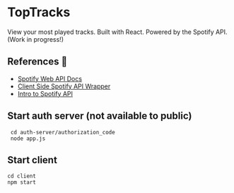 # TopTracks
View your most played tracks. Built with React. Powered by the Spotify API. (Work in progress!)

## References 📖
 - [Spotify Web API Docs](https://developer.spotify.com/documentation/web-api/reference/)
 - [Client Side Spotify API Wrapper](https://github.com/jmperez/spotify-web-api-js)
 - [Intro to Spotify API](https://medium.com/@jonnykalambay/now-playing-using-spotifys-awesome-api-with-react-7db8173a7b13)
 
## Start auth server (not available to public)
 
```
 cd auth-server/authorization_code
 node app.js
```
 
## Start client 
 
 ```
 cd client
 npm start
 ```

